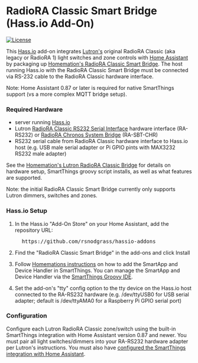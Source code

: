 # RadioRA Classic Smart Bridge (Hass.io Add-On)

[![License](https://img.shields.io/badge/License-Apache%202.0-blue.svg)](https://opensource.org/licenses/Apache-2.0)

This [Hass.io](https://www.home-assistant.io/hassio/) add-on integrates [Lutron's](http://lutron.com/) original RadioRA Classic (aka legacy or RadioRA 1) light switches and zone controls with [Home Assistant](https://www.home-assistant.io/) by packaging up [Homemation's RadioRA Classic Smart Bridge](https://github.com/homemations/SmartThings). The host running Hass.io with the RadioRA Classic Smart Bridge must be connected via RS-232 cable to the RadioRA Classic hardware interface.

Note: Home Assistant 0.87 or later is required for native SmartThings support (vs a more complex MQTT bridge setup).

### Required Hardware

* server running [Hass.io](https://www.home-assistant.io/hassio/)
* Lutron [RadioRA Classic RS232 Serial Interface](http://www.lutron.com/TechnicalDocumentLibrary/044005c.pdf) hardware interface (RA-RS232) or [RadioRA Chronos System Bridge](http://www.lutron.com/TechnicalDocumentLibrary/044037b.pdf) (RA-SBT-CHR)
* RS232 serial cable from RadioRA Classic hardware interface to Hass.io host (e.g. USB male serial adapter or Pi GPIO pints with MAX3232 RS232 male adapter)

See the [Homemation's Lutron RadioRA Classic Bridge](https://github.com/homemations/SmartThings) for details on hardware setup, SmartThings groovy script installs, as well as what features are supported. 

Note: the initial RadioRA Classic Smart Bridge currently only supports Lutron dimmers, switches and zones.

### Hass.io Setup

1. In the Hass.io "Add-On Store" on your Home Assistant, add the repository URL:
<pre>
     https://github.com/rsnodgrass/hassio-addons
</pre>

2. Find the "RadioRA Classic Smart Bridge" in the add-ons and click Install

3. Follow [Homemations instructions](https://github.com/homemations/SmartThings) on how to add the SmartApp and Device Handler in SmartThings. You can manage the SmartApp and Device Handler via the [SmartThings Groovy IDE](https://graph.api.smartthings.com/).

4. Set the add-on's "tty" config option to the tty device on the Hass.io host connected to the RA-RS232 hardware (e.g. /dev/ttyUSB0 for USB serial adapter; default is /dev/ttyAMA0 for a Raspberry Pi GPIO serial port)

### Configuration

Configure each Lutron RadioRA Classic zone/switch using the built-in SmartThings integration with Home Assistant version 0.87 and newer. You must pair all light switches/dimmers into your RA-RS232 hardware adapter per Lutron's instructions. You must also have [configured the SmartThings integration with Home Assistant](https://www.home-assistant.io/components/smartthings/).
